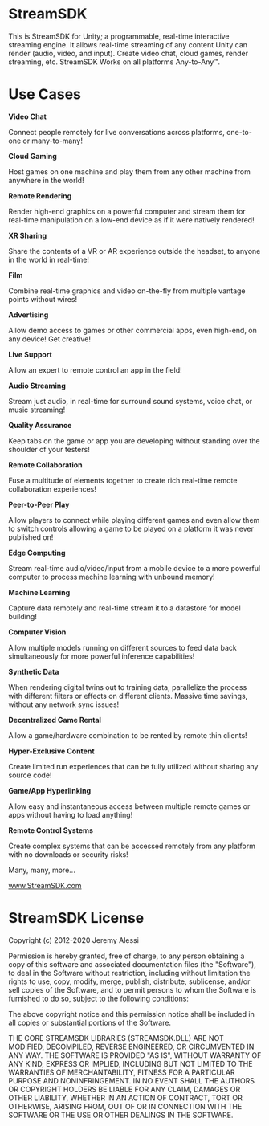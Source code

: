 # StreamSDK
This is StreamSDK for Unity; a programmable, real-time interactive streaming engine. It allows real-time streaming of any content Unity can render (audio, video, and input). Create video chat, cloud games, render streaming, etc. StreamSDK Works on all platforms Any-to-Any™.
 
# Use Cases

**Video Chat**

Connect people remotely for live conversations across platforms, one-to-one or many-to-many!

**Cloud Gaming**

Host games on one machine and play them from any other machine from anywhere in the world!

**Remote Rendering**

Render high-end graphics on a powerful computer and stream them for real-time manipulation on a low-end device as if it were natively rendered!

**XR Sharing**

Share the contents of a VR or AR experience outside the headset, to anyone in the world in real-time!

**Film**

Combine real-time graphics and video on-the-fly from multiple vantage points without wires!

**Advertising**

Allow demo access to games or other commercial apps, even high-end, on any device! Get creative!

**Live Support**

Allow an expert to remote control an app in the field!

**Audio Streaming**

Stream just audio, in real-time for surround sound systems, voice chat, or music streaming!

**Quality Assurance**

Keep tabs on the game or app you are developing without standing over the shoulder of your testers!

**Remote Collaboration**

Fuse a multitude of elements together to create rich real-time remote collaboration experiences!

**Peer-to-Peer Play**

Allow players to connect while playing different games and even allow them to switch controls allowing a game to be played on a platform it was never published on!

**Edge Computing**

Stream real-time audio/video/input from a mobile device to a more powerful computer to process machine learning with unbound memory!

**Machine Learning**

Capture data remotely and real-time stream it to a datastore for model building!

**Computer Vision**

Allow multiple models running on different sources to feed data back simultaneously for more powerful inference capabilities!

**Synthetic Data**

When rendering digital twins out to training data, parallelize the process with different filters or effects on different clients. Massive time savings, without any network sync issues!

**Decentralized Game Rental**

Allow a game/hardware combination to be rented by remote thin clients!

**Hyper-Exclusive Content**

Create limited run experiences that can be fully utilized without sharing any source code!

**Game/App Hyperlinking**

Allow easy and instantaneous access between multiple remote games or apps without having to load anything!

**Remote Control Systems**

Create complex systems that can be accessed remotely from any platform with no downloads or security risks!

Many, many, more...

www.StreamSDK.com

 # StreamSDK License
 
 Copyright (c) 2012-2020 Jeremy Alessi
 
 Permission is hereby granted, free of charge, to any person obtaining a copy
 of this software and associated documentation files (the "Software"), to deal
 in the Software without restriction, including without limitation the rights
 to use, copy, modify, merge, publish, distribute, sublicense, and/or sell
 copies of the Software, and to permit persons to whom the Software is
 furnished to do so, subject to the following conditions:
 
 The above copyright notice and this permission notice shall be included in all
 copies or substantial portions of the Software.
 
 THE CORE STREAMSDK LIBRARIES (STREAMSDK.DLL) ARE NOT MODIFIED, DECOMPILED, REVERSE ENGINEERED, OR CIRCUMVENTED IN ANY WAY.
 THE SOFTWARE IS PROVIDED "AS IS", WITHOUT WARRANTY OF ANY KIND, EXPRESS OR
 IMPLIED, INCLUDING BUT NOT LIMITED TO THE WARRANTIES OF MERCHANTABILITY,
 FITNESS FOR A PARTICULAR PURPOSE AND NONINFRINGEMENT. IN NO EVENT SHALL THE
 AUTHORS OR COPYRIGHT HOLDERS BE LIABLE FOR ANY CLAIM, DAMAGES OR OTHER
 LIABILITY, WHETHER IN AN ACTION OF CONTRACT, TORT OR OTHERWISE, ARISING FROM,
 OUT OF OR IN CONNECTION WITH THE SOFTWARE OR THE USE OR OTHER DEALINGS IN THE
 SOFTWARE.
